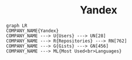 <h1 align="center">Yandex</h1>

```mermaid
graph LR
COMPANY_NAME{Yandex}
COMPANY_NAME ---> U{Users} ---> UN[28]
COMPANY_NAME ---> R{Repositories} ---> RN[762]
COMPANY_NAME ---> G{Gists} ---> GN[456]
COMPANY_NAME ---> ML{Most Used<br>Languages}
```
